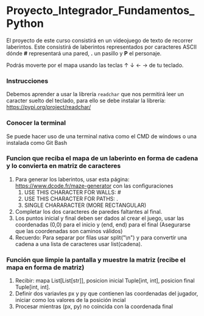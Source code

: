 # Proyecto_Integrador_Fundamentos_Python

El proyecto de este curso consistirá en un videojuego de texto de recorrer laberintos. Este consistirá de laberintos representados por caracteres ASCII dónde **#** representará una pared, **.** un pasillo y **P** el personaje.

Podrás moverte por el mapa usando las teclas ↑ ↓ ← → de tu teclado.

### Instrucciones
Debemos aprender a usar la librería `readchar` que nos permitirá leer un caracter suelto del teclado, para ello se debe instalar la librería: https://pypi.org/project/readchar/

### Conocer la terminal
Se puede hacer uso de una terminal nativa como el CMD de windows o una instalada como Git Bash

### Funcion que reciba el mapa de un laberinto en forma de cadena y lo convierta en matriz de caracteres
1. Para generar los laberintos, usar esta página: https://www.dcode.fr/maze-generator con las configuraciones
   1. USE THIS CHARACTER FOR WALLS: #
   2. USE THIS CHARACTER FOR PATHS: .
   3. SINGLE CHARARACTER (MORE RECTANGULAR)
2. Completar los dos caracteres de paredes faltantes al final.
3. Los puntos inicial y final deben ser dados al crear el juego, usar las coordenadas (0,0) para el inicio y (end, end) para el final (Asegurarse que las coordenadas son caminos válidos)
4. Recuerdo: Para separar por filas usar split("\n") y para convertir una cadena a una lista de caracteres usar list(cadena).

### Función que limpie la pantalla y muestre la matriz (recibe el mapa en forma de matriz)
1. Recibir: mapa List[List[str]], posicion inicial Tuple[int, int], posicion final Tuple[int, int].
2. Definir dos variavles px y py que contienen las coordenadas del jugador, iniciar como los valores de la posición incial
3. Procesar mientras (px, py) no coincida con la coordenada final